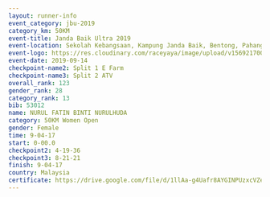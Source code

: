 ```yaml
---
layout: runner-info 
event_category: jbu-2019 
category_km: 50KM 
event-title: Janda Baik Ultra 2019
event-location: Sekolah Kebangsaan, Kampung Janda Baik, Bentong, Pahang, Malaysia 
event-logo: https://res.cloudinary.com/raceyaya/image/upload/v1569217009/logo/janda-baik_vch1pc.jpg 
event-date: 2019-09-14 
checkpoint-name2: Split 1 E Farm 
checkpoint-name3: Split 2 ATV 
overall_rank: 123
gender_rank: 28
category_rank: 13
bib: 53012
name: NURUL FATIN BINTI NURULHUDA
category: 50KM Women Open
gender: Female
time: 9-04-17
start: 0-00.0
checkpoint2: 4-19-36
checkpoint3: 8-21-21
finish: 9-04-17
country: Malaysia
certificate: https://drive.google.com/file/d/1llAa-g4Uafr8AYGINPUzxcVZeaQjDOmP/view?usp=sharing
---
```

